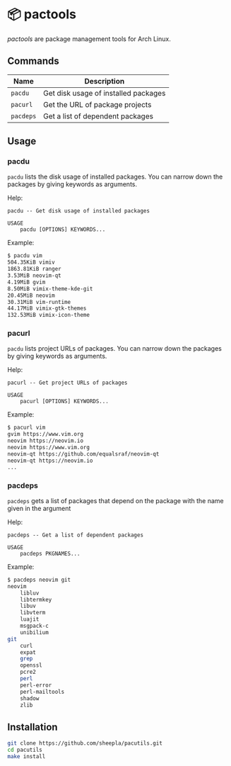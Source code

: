 # 📦 pactools

*pactools* are package management tools for Arch Linux.

## Commands

|Name|Description|
|--|--|
|`pacdu`|Get disk usage of installed packages|
|`pacurl`|Get the URL of package projects|
|`pacdeps`|Get a list of dependent packages|

## Usage

### pacdu

`pacdu` lists the disk usage of installed packages. You can narrow down the packages by giving keywords as arguments.

Help:

```
pacdu -- Get disk usage of installed packages

USAGE
    pacdu [OPTIONS] KEYWORDS...
```

Example:

```bash
$ pacdu vim
504.35KiB vimiv
1863.81KiB ranger
3.53MiB neovim-qt
4.19MiB gvim
8.50MiB vimix-theme-kde-git
20.45MiB neovim
30.31MiB vim-runtime
44.17MiB vimix-gtk-themes
132.53MiB vimix-icon-theme
```

### pacurl

`pacdu` lists project URLs of packages. You can narrow down the packages by giving keywords as arguments.

Help:
```
pacurl -- Get project URLs of packages

USAGE
    pacurl [OPTIONS] KEYWORDS...
```

Example:
```bash
$ pacurl vim
gvim https://www.vim.org
neovim https://neovim.io
neovim https://www.vim.org
neovim-qt https://github.com/equalsraf/neovim-qt
neovim-qt https://neovim.io
...
```

### pacdeps

`pacdeps` gets a list of packages that depend on the package with the name given in the argument

Help:
```
pacdeps -- Get a list of dependent packages

USAGE
    pacdeps PKGNAMES...
```

Example:

```bash
$ pacdeps neovim git
neovim
	libluv
	libtermkey
	libuv
	libvterm
	luajit
	msgpack-c
	unibilium
git
	curl
	expat
	grep
	openssl
	pcre2
	perl
	perl-error
	perl-mailtools
	shadow
	zlib
```

## Installation

```bash
git clone https://github.com/sheepla/pacutils.git
cd pacutils
make install
```
